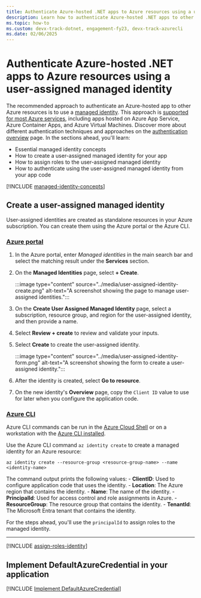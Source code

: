 ```yaml
---
title: Authenticate Azure-hosted .NET apps to Azure resources using a user-assigned managed identity
description: Learn how to authenticate Azure-hosted .NET apps to other Azure services using a user-assigned identity
ms.topic: how-to
ms.custom: devx-track-dotnet, engagement-fy23, devx-track-azurecli
ms.date: 02/06/2025
---
```


# Authenticate Azure-hosted .NET apps to Azure resources using a user-assigned managed identity

The recommended approach to authenticate an Azure-hosted app to other Azure resources is to use a [managed identity](/entra/identity/managed-identities-azure-resources/overview). This approach is [supported for most Azure services](/entra/identity/managed-identities-azure-resources/managed-identities-status), including apps hosted on Azure App Service, Azure Container Apps, and Azure Virtual Machines. Discover more about different authentication techniques and approaches on the [authentication overview](/dotnet/azure/sdk/authentication) page. In the sections ahead, you'll learn:

- Essential managed identity concepts
- How to create a user-assigned managed identity for your app
- How to assign roles to the user-assigned managed identity
- How to authenticate using the user-assigned managed identity from your app code

[!INCLUDE [managed-identity-concepts](../includes/managed-identity-concepts.md)]

## Create a user-assigned managed identity

User-assigned identities are created as standalone resources in your Azure subscription. You can create them using the Azure portal or the Azure CLI.

### [Azure portal](#tab/azure-portal)

1. In the Azure portal, enter *Managed identities* in the main search bar and select the matching result under the **Services** section.
1. On the **Managed Identities** page, select **+ Create**.

    :::image type="content" source="../media/user-assigned-identity-create.png" alt-text="A screenshot showing the page to manage user-assigned identities.":::

1. On the **Create User Assigned Managed Identity** page, select a subscription, resource group, and region for the user-assigned identity, and then provide a name.
1. Select **Review + create** to review and validate your inputs.
1. Select **Create** to create the user-assigned identity.

    :::image type="content" source="../media/user-assigned-identity-form.png" alt-text="A screenshot showing the form to create a user-assigned identity.":::

1. After the identity is created, select **Go to resource**.
1. On the new identity's **Overview** page, copy the `Client ID` value to use for later when you configure the application code.

### [Azure CLI](#tab/azure-cli)

Azure CLI commands can be run in the [Azure Cloud Shell](https://shell.azure.com) or on a workstation with the [Azure CLI installed](/cli/azure/install-azure-cli).

Use the Azure CLI command `az identity create` to create a managed identity for an Azure resource:

```azurecli
az identity create --resource-group <resource-group-name> --name <identity-name>
```

The command output prints the following values:
    - **ClientID**: Used to configure application code that uses the identity.
    - **Location**: The Azure region that contains the identity.
    - **Name**: The name of the identity.
    - **PrincipalId**: Used for access control and role assignments in Azure.
    - **ResourceGroup**: The resource group that contains the identity.
    - **TenantId**: The Microsoft Entra tenant that contains the identity.

For the steps ahead, you'll use the `principalId` to assign roles to the managed identity.

---

[!INCLUDE [assign-roles-identity](../includes/assign-roles-identity.md)]

## Implement DefaultAzureCredential in your application

[!INCLUDE [Implement DefaultAzureCredential](<../includes/implement-defaultazurecredential.md>)]
